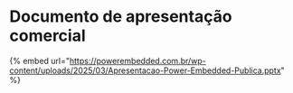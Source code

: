 # Documento de apresentação comercial

{% embed url="https://powerembedded.com.br/wp-content/uploads/2025/03/Apresentacao-Power-Embedded-Publica.pptx" %}

